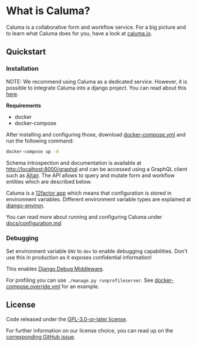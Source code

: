 # What is Caluma?

Caluma is a collaborative form and workflow service. For a big picture and to learn what Caluma does for you, have a look at [caluma.io](https://caluma.io).

## Quickstart

### Installation

NOTE: We recommend using Caluma as a dedicated service. However, it is possible to integrate Caluma into a django project. You can read about this [here](docs/django-apps.md).

**Requirements**

* docker
* docker-compose

After installing and configuring those, download [docker-compose.yml](https://github.com/projectcaluma/caluma/blob/main/docker-compose.yml) and run the following command:

```bash
docker-compose up -d
```

Schema introspection and documentation is available at [http://localhost:8000/graphql](http://localhost:8000/graphql) and can be accessed using a GraphQL client such as [Altair](https://altair.sirmuel.design/). The API allows to query and mutate form and workflow entities which are described below.

Caluma is a [12factor app](https://12factor.net/) which means that configuration is stored in environment variables. Different environment variable types are explained at [django-environ](https://github.com/joke2k/django-environ#supported-types).

You can read more about running and configuring Caluma under [docs/configuration.md](docs/configuration.md)

### Debugging

Set environment variable `ENV` to `dev` to enable debugging capabilities. Don't use this in production as it exposes confidential information!

This enables [Django Debug Middleware](https://docs.graphene-python.org/projects/django/en/latest/debug/).

For profiling you can use `./manage.py runprofileserver`. See [docker-compose.override.yml](https://github.com/projectcaluma/caluma/blob/main/docker-compose.override.yml) for an example.

## License

Code released under the [GPL-3.0-or-later license](https://github.com/projectcaluma/caluma/blob/main/LICENSE).

For further information on our license choice, you can read up on the [corresponding GitHub issue](https://github.com/projectcaluma/caluma/issues/751#issuecomment-547974930).
